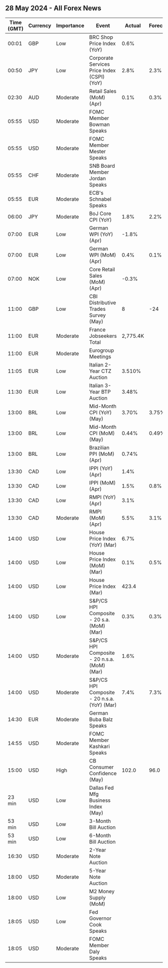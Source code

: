 ## 28 May 2024 - All Forex News

| Time (GMT) | Currency | Importance | Event | Actual | Forecast | Previous |
|------|----------|------------|-------|--------|----------|----------|
| 00:01 | GBP | Low | BRC Shop Price Index (YoY) | 0.6% |  | 0.8% |
| 00:50 | JPY | Low | Corporate Services Price Index (CSPI) (YoY) | 2.8% | 2.3% | 2.3% |
| 02:30 | AUD | Moderate | Retail Sales (MoM) (Apr) | 0.1% | 0.3% | -0.4% |
| 05:55 | USD | Moderate | FOMC Member Bowman Speaks |  |  |  |
| 05:55 | USD | Moderate | FOMC Member Mester Speaks |  |  |  |
| 05:55 | CHF | Moderate | SNB Board Member Jordan Speaks |  |  |  |
| 05:55 | EUR | Moderate | ECB's Schnabel Speaks |  |  |  |
| 06:00 | JPY | Moderate | BoJ Core CPI (YoY) | 1.8% | 2.2% | 2.2% |
| 07:00 | EUR | Low | German WPI (YoY) (Apr) | -1.8% |  | -2.6% |
| 07:00 | EUR | Low | German WPI (MoM) (Apr) | 0.4% | 0.1% | 0.2% |
| 07:00 | NOK | Low | Core Retail Sales (MoM) (Apr) | -0.3% |  | 0.3% |
| 11:00 | GBP | Low | CBI Distributive Trades Survey (May) | 8 | -24 | -44 |
| 11:00 | EUR | Moderate | France Jobseekers Total | 2,775.4K |  | 2,812.2K |
| 11:00 | EUR | Moderate | Eurogroup Meetings |  |  |  |
| 11:05 | EUR | Low | Italian 2-Year CTZ Auction | 3.510% |  | 3.420% |
| 11:30 | EUR | Low | Italian 3-Year BTP Auction | 3.48% |  | 3.32% |
| 13:00 | BRL | Low | Mid-Month CPI (YoY) (May) | 3.70% | 3.75% | 3.77% |
| 13:00 | BRL | Low | Mid-Month CPI (MoM) (May) | 0.44% | 0.49% | 0.21% |
| 13:00 | BRL | Low | Brazilian PPI (MoM) (Apr) | 0.74% |  | 0.35% |
| 13:30 | CAD | Low | IPPI (YoY) (Apr) | 1.4% |  | -0.4% |
| 13:30 | CAD | Low | IPPI (MoM) (Apr) | 1.5% | 0.8% | 0.9% |
| 13:30 | CAD | Low | RMPI (YoY) (Apr) | 3.1% |  | 0.4% |
| 13:30 | CAD | Moderate | RMPI (MoM) (Apr) | 5.5% | 3.1% | 4.3% |
| 14:00 | USD | Low | House Price Index (YoY) (Mar) | 6.7% |  | 7.1% |
| 14:00 | USD | Low | House Price Index (MoM) (Mar) | 0.1% | 0.5% | 1.2% |
| 14:00 | USD | Low | House Price Index (Mar) | 423.4 |  | 423.0 |
| 14:00 | USD | Low | S&P/CS HPI Composite - 20 s.a. (MoM) (Mar) | 0.3% | 0.3% | 0.6% |
| 14:00 | USD | Moderate | S&P/CS HPI Composite - 20 n.s.a. (MoM) (Mar) | 1.6% |  | 0.9% |
| 14:00 | USD | Moderate | S&P/CS HPI Composite - 20 n.s.a. (YoY) (Mar) | 7.4% | 7.3% | 7.3% |
| 14:30 | EUR | Moderate | German Buba Balz Speaks |  |  |  |
| 14:55 | USD | Moderate | FOMC Member Kashkari Speaks |  |  |  |
| 15:00 | USD | High | CB Consumer Confidence (May) | 102.0 | 96.0 | 97.5 |
| 23 min | USD | Low | Dallas Fed Mfg Business Index (May) |  |  | -14.5 |
| 53 min | USD | Low | 3-Month Bill Auction |  |  | 5.245% |
| 53 min | USD | Low | 6-Month Bill Auction |  |  | 5.160% |
| 16:30 | USD | Moderate | 2-Year Note Auction |  |  | 4.898% |
| 18:00 | USD | Moderate | 5-Year Note Auction |  |  | 4.659% |
| 18:00 | USD | Low | M2 Money Supply (MoM) |  |  | 20.84T |
| 18:05 | USD | Low | Fed Governor Cook Speaks |  |  |  |
| 18:05 | USD | Moderate | FOMC Member Daly Speaks |  |  |  |
